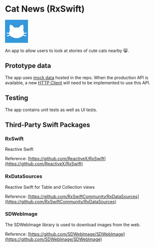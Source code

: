 # Cat News (RxSwift)

![Cat News](Docs/images/cat-news.png)

An app to allow users to look at stories of cute cats nearby 😸.

## Prototype data

The app uses [mock data](https://github.com/adamayoung/CatNewsRxSwift/tree/main/Packages/CatNewsCore/Tests/CatNewsCoreTests/MockData) hosted in the repo. When the production API is available, a new [HTTP Client](https://github.com/adamayoung/CatNewsRxSwift/tree/main/Packages/CatNewsCore/Sources/CatNewsCore/Client/HTTPClient.swift) will need to be implemented to use this API.

## Testing

The app contains unit tests as well as UI tests.

## Third-Party Swift Packages

### RxSwift

Reactive Swift

Reference: [https://github.com/ReactiveX/RxSwift](https://github.com/ReactiveX/RxSwift)

### RxDataSources

Reactive Swift for Table and Collection views

Reference: [https://github.com/RxSwiftCommunity/RxDataSources](https://github.com/RxSwiftCommunity/RxDataSources)

### SDWebImage

The SDWebImage library is used to download images from the web.

Reference: [https://github.com/SDWebImage/SDWebImage](https://github.com/SDWebImage/SDWebImage)
